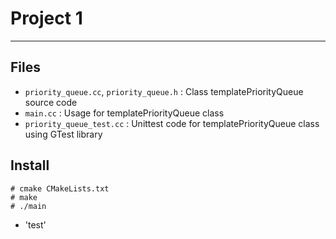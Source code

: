 # Project 1
---
## Files
- `priority_queue.cc`, `priority_queue.h` : Class templatePriorityQueue source code
- `main.cc` : Usage for templatePriorityQueue class
- `priority_queue_test.cc` : Unittest code for templatePriorityQueue class using GTest library

## Install

```
# cmake CMakeLists.txt
# make
# ./main
```

- 'test'
